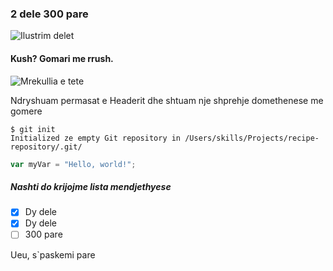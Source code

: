 ### 2 dele 300 pare

![Ilustrim delet](https://github.com/user-attachments/assets/9404db7a-a6c3-46e1-b3db-f527b7d46d0e)
#### Kush? Gomari me rrush.

![Mrekullia e tete](https://github.com/user-attachments/assets/10565c75-a0d5-4d11-ae8c-aca09c6b880c)

Ndryshuam permasat e Headerit dhe shtuam nje shprehje domethenese me gomere

```
$ git init
Initialized ze empty Git repository in /Users/skills/Projects/recipe-repository/.git/
```

``` javascript
var myVar = "Hello, world!";
```

##### Nashti do krijojme lista mendjethyese
- [x] Dy dele
- [x] Dy dele
- [ ] 300 pare

Ueu, s`paskemi pare
